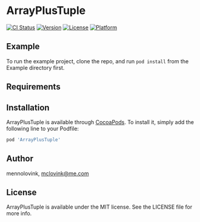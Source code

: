 # ArrayPlusTuple

[![CI Status](https://img.shields.io/travis/mennolovink/ArrayPlusTuple.svg?style=flat)](https://travis-ci.org/mennolovink/ArrayPlusTuple)
[![Version](https://img.shields.io/cocoapods/v/ArrayPlusTuple.svg?style=flat)](https://cocoapods.org/pods/ArrayPlusTuple)
[![License](https://img.shields.io/cocoapods/l/ArrayPlusTuple.svg?style=flat)](https://cocoapods.org/pods/ArrayPlusTuple)
[![Platform](https://img.shields.io/cocoapods/p/ArrayPlusTuple.svg?style=flat)](https://cocoapods.org/pods/ArrayPlusTuple)

## Example

To run the example project, clone the repo, and run `pod install` from the Example directory first.

## Requirements

## Installation

ArrayPlusTuple is available through [CocoaPods](https://cocoapods.org). To install
it, simply add the following line to your Podfile:

```ruby
pod 'ArrayPlusTuple'
```

## Author

mennolovink, mclovink@me.com

## License

ArrayPlusTuple is available under the MIT license. See the LICENSE file for more info.
